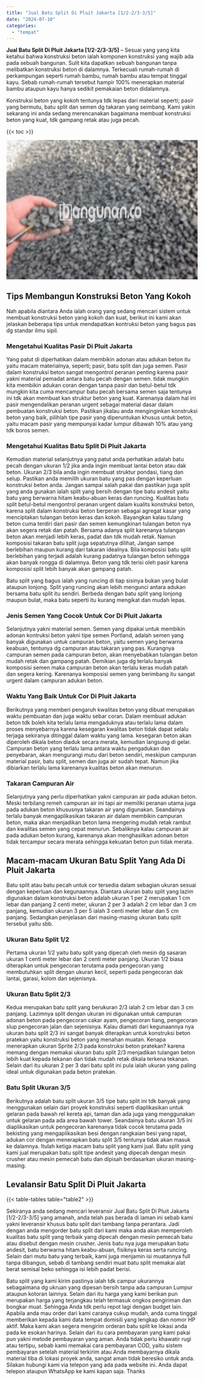 ```yaml
---
title: "Jual Batu Split Di Pluit Jakarta [1/2-2/3-3/5]"
date: "2024-07-10"
categories: 
  - "tempat"
---
```


**Jual Batu Split Di Pluit Jakarta \[1/2-2/3-3/5\]** – Sesuai yang yang kita ketahui bahwa konstruksi beton ialah komponen konstruksi yang wajib ada pada sebuah bangunan. Sulit kita dapatkan sebuah bangunan tanpa melibatkan konstruksi beton di dalamnya. Terkecuali rumah-rumah di perkampungan seperti rumah bambu, rumah bambu atau tempat tinggal kayu. Sebab rumah-rumah tersebut hampir 100% menerapkan material bambu ataupun kayu hanya sedikit pemakaian beton didalamnya.

Konstruksi beton yang kokoh tentunya tdk lepas dari material seperti; pasir yang bermutu, batu split dan semen dg takaran yang seimbang. Kami yakin sekarang ini anda sedang merencanakan bagaimana membuat konstruksi beton yang kuat, tdk gampang retak atau juga pecah.

{{< toc >}}

![Jual Batu Split Di Pluit Jakarta [1/2-2/3-3/5]](/images/jual-batu-split-38.png)

## Tips Membangun Konstruksi Beton Yang Kokoh

Nah apabila diantara Anda ialah orang yang sedang mencari sistem untuk membuat konstruksi beton yang kokoh dan kuat, berikut ini kami akan jelaskan beberapa tips untuk mendapatkan kontruksi beton yang bagus pas dg standar ilmu sipil.

### Mengetahui Kualitas Pasir Di Pluit Jakarta

Yang patut di diperhatikan dalam membikin adonan atau adukan beton itu yaitu macam materialnya, seperti; pasir, batu split dan juga semen. Pasir dalam konstruksi beton sangat mengontrol peranan penting karena pasir yakni material pemadat antara batu pecah dengan semen. tidak mungkin kita membikin adukan coran dengan tanpa pasir dan betul-betul tdk mungkin kita cuma mencampur batu pecah bersama semen saja tentunya ini tdk akan membuat kan struktur beton yang kuat. Karenanya dalam hal ini pasir mengendalikan peranan urgent sebagai material dasar dalam pembuatan konstruksi beton. Pastikan jikalau anda menginginkan konstruksi beton yang baik, pilihlah tipe pasir yang diperuntukan khusus untuk beton, yaitu macam pasir yang mempunyai kadar lumpur dibawah 10% atau yang tdk boros semen.

### Mengetahui Kualitas Batu Split Di Pluit Jakarta

Kemudian material selanjutnya yang patut anda perhatikan adalah batu pecah dengan ukuran 1/2 jika anda ingin membuat lantai beton atau dak beton. Ukuran 2/3 bila anda ingin membuat struktur pondasi, tiang dan selup. Pastikan anda memilih ukuran batu yang pas dengan keperluan konstruksi beton anda. Jangan sampai salah pakai dan pastikan juga split yang anda gunakan ialah split yang bersih dengan tipe batu andesit yaitu batu yang berwarna hitam keabu-abuan keras dan runcing. Kualitas batu split betul-betul mengontrol peranan urgent dalam kualits konstruksi beton, karena split dalam konstruksi beton berperan sebagai agregat kasar yang menciptakan tulangan beton keras dan kokoh. Bayangkan kalau tulang beton cuma terdiri dari pasir dan semen kemungkinan tulangan beton nya akan segera retak dan patah. Bersama adanya split karenanya tulangan beton akan menjadi lebih keras, padat dan tdk mudah retak. Namun komposisi takaran batu split juga sepatutnya dilihat, Jangan sampe berlebihan maupun kurang dari takaran idealnya. Bila komposisi batu split berlebihan yang terjadi adalah kurang padatnya tulangan beton sehingga akan banyak rongga di dalamnya. Beton yang tdk terisi oleh pasir karena komposisi split lebih banyak akan gampang patah.

Batu split yang bagus ialah yang runcing di tiap sisinya bukan yang bulat ataupun lonjong. Split yang runcing akan lebih mengunci antara adukan bersama batu split itu sendiri. Berbeda dengan batu split yang lonjong maupun bulat, maka batu seperti itu kurang mengikat dan mudah lepas.

### Jenis Semen Yang Cocok Untuk Cor Di Pluit Jakarta

Selanjutnya yakni material semen. Semen yang dipakai untuk membikin adonan kontruksi beton yakni tipe semen Portland, adalah semen yang banyak digunakan untuk campuran beton, yaitu semen yang berwarna keabuan, tentunya dg campuran atau takaran yang pas. Kurangnya campuran semen pada campuran beton, akan menyebabkan tulangan beton mudah retak dan gampang patah. Demikian juga dg terlalu banyak komposisi semen maka campuran beton akan terlalu keras mudah patah dan segera kering. Karenanya komposisi semen yang berimbang itu sangat urgent dalam campuran adukan beton.

### Waktu Yang Baik Untuk Cor Di Pluit Jakarta

Berikutnya yang memberi pengaruh kwalitas beton yang dibuat merupakan waktu pembuatan dan juga waktu sebar coran. Dalam membuat adukan beton tdk boleh kita terlalu lama mengaduknya atau terlalu lama dalam proses menyebarnya karena kesegaran kwalitas beton tidak dapat selalu terjaga sekiranya ditinggal dalam waktu yang lama. kesegaran beton akan diperoleh dikala beton diaduk secara merata, kemudian langsung di gelar. Campuran beton yang terlalu lama antara waktu pengadukan dan penyebaran, akan mengurangi mutu dari beton sendiri, meskipun campuran material pasir, batu split, semen dan juga air sudah tepat. Namun jika dibiarkan terlalu lama karenanya kualitas beton akan menurun.

### Takaran Campuran Air

Selanjutnya yang perlu diperhatikan yakni campuran air pada adukan beton. Meski terbilang remeh campuran air ini tapi air memiliki peranan utama juga pada adukan beton khususnya takaran air yang digunakan. Seandainya terlalu banyak mengaplikasikan takaran air dalam membikin campuran beton, maka akan menjadikan beton lama mengering mudah retak rambut dan kwalitas semen yang cepat menurun. Sebaliknya kalau campuran air pada adukan beton kurang, karenanya akan menghasilkan adonan beton tidak tercampur secara merata sehingga kekuatan beton pun tidak merata.

## Macam-macam Ukuran Batu Split Yang Ada Di Pluit Jakarta

Batu split atau batu pecah untuk cor tersedia dalam sebagian ukuran sesuai dengan keperluan dan kegunaannya. Diantara ukuran batu split yang lazim digunakan dalam konstruksi beton adalah ukuran 1 per 2 merupakan 1 cm lebar dan panjang 2 centi meter, ukuran 2 per 3 adalah 2 cm lebar dan 3 cm panjang, kemudian ukuran 3 per 5 ialah 3 centi meter lebar dan 5 cm panjang. Sedangkan penjelasan dari masing-masing ukuran batu split tersebut yaitu sbb.

### Ukuran Batu Split 1/2

Pertama ukuran 1/2 yaitu batu split yang dipecah oleh mesin dg sasaran ukuran 1 centi meter lebar dan 2 centi meter panjang. Ukuran 1/2 biasa diterapkan untuk pengecoran terutama pada pengecoran yang membutuhkan split dengan ukuran kecil, seperti pada pengecoran dak lantai, garasi, kolom dan sejenisnya.

### Ukuran Batu Split 2/3

Kedua merupakan batu split yang berukuran 2/3 ialah 2 cm lebar dan 3 cm panjang. Lazimnya split dengan ukuran ini digunakan untuk campuran adonan beton pada pengecoran cakar ayam, pengecoran tiang, pengecoran slup pengecoran jalan dan sejenisnya. Kalau diamati dari kegunaannya nya ukuran batu split 2/3 ini sangat banyak diterapkan untuk konstruksi beton pratekan yaitu konstruksi beton yang menahan muatan. Kenapa menerapkan ukuran Sprite 2/3 pada konstruksi beton pratekan? karena memang dengan memakai ukuran batu split 2/3 menjadikan tulangan beton lebih kuat kepada tekanan dan tidak mudah retak dikala terkena tekanan. Selain dari itu ukuran 2 per 3 dari batu split ini pula ialah ukuran yang paling ideal untuk digunakan pada beton pratekan.

### Batu Split Ukuran 3/5

Berikutnya adalah batu split ukuran 3/5 tipe batu split ini tdk banyak yang menggunakan selain dari proyek konstruksi seperti diaplikasikan untuk gelaran pada bawah rel kereta api, taman dan ada juga yang menggunakan untuk gelaran pada ada area bawah tower. Seandainya batu ukuran 3/5 ini diaplikasikan untuk pengecoran karenanya tidak cocok terutama pada bekisting yang mengaplikasikan besi dengan rangkaian besi yang rapat, adukan cor dengan menerapkan batu split 3/5 tentunya tidak akan masuk ke dalamnya. Itulah ketiga macam batu split yang kami jual. Batu split yang kami jual merupakan batu split tipe andesit yang dipecah dengan mesin crusher atau mesin pemecah batu dan dipisah berdasarkan ukuran masing-masing.

## Levalansir Batu Split Di Pluit Jakarta

{{< table-tables table="table2" >}}

Sekiranya anda sedang mencari leveransir Jual Batu Split Di Pluit Jakarta \[1/2-2/3-3/5\] yang amanah, anda telah pas berada di laman ini sebab kami yakni leveransir khusus batu split dari tambang tanpa perantara. Jadi dengan anda mengorder batu split dari kami maka anda akan memperoleh kualitas batu split yang terbaik yang dipecah dengan mesin pemecah batu atau disebut dengan mesin crusher. Jenis batu nya juga merupakan batu andesit, batu berwarna hitam keabu-abuan, fisiknya keras serta runcing. Selain dari mutu batu yang terbaik, kami juga menjamin isi muatannya full tanpa dibangun, sebab di tambang sendiri muat batu split memakai alat berat semisal beko sehingga isi lebih padat berisi.

Batu split yang kami kirim pastinya ialah tdk campur ukurannya sebagaimana dg ukruan yang dipesan bersih tanpa ada campuran Lumpur ataupun kotoran lainnya. Selain dari itu harga yang kami berikan pun merupakan harga yang terjangkau telah termasuk ongkos pengiriman dan bongkar muat. Sehingga Anda tdk perlu repot lagi dengan budget lain. Apabila anda mau order dari kami caranya cukup mudah, anda cuma tinggal memberikan kepada kami data tempat domisili yang lengkap dan nomor HP aktif. Maka kami akan segera mengirim orderan batu split ke lokasi anda pada ke esokan harinya. Selain dari itu cara pembayaran yang kami pakai pun yakni metode pembayaran yang aman. Anda tidak perlu khawatir rugi atau tertipu, sebab kami memakai cara pembayaran COD, yaitu sistem pembayaran setelah material terkirim atau Anda membayarnya dikala material tiba di lokasi proyek anda, sangat aman tidak beresiko untuk anda. Silakan hubungi kami via telepon yang ada pada website ini. Anda dapat telepon ataupun WhatsApp ke kami kapan saja. Thanks
